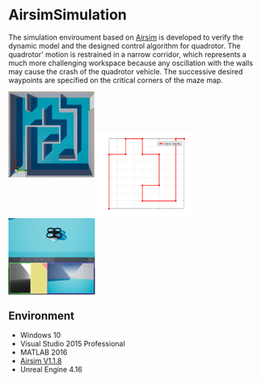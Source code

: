 # AirsimSimulation


The simulation enviroument based on [Airsim](https://github.com/Microsoft/AirSim) 
is developed to verify the dynamic model and the designed control algorithm for quadrotor.
The quadrotor' motion is restrained in a narrow corridor, which represents a much more challenging workspace because any oscillation with the walls may cause the crash of the quadrotor vehicle.
The successive desired waypoints are specified on the critical corners of the maze map.

<img src="./Plugins/UdpMatlabClient/Result/MazeMap.bmp" width = "170" height = "170" alt="MazeMap" align=center/>

<img src="./Plugins/UdpMatlabClient/Result/PathMaze.bmp" width = "192" height = "170" alt="PathMaze" align=center />

<img src="./Plugins/UdpMatlabClient/Result/MazeMapQuadrotor.bmp" width = "171" height = "151" alt="MazeMapQuadrotor" align=center />


## Environment

* Windows 10
* Visual Studio 2015 Professional
* MATLAB 2016
* [Airsim V1.1.8](https://github.com/Microsoft/AirSim) 
* Unreal Engine 4.16

